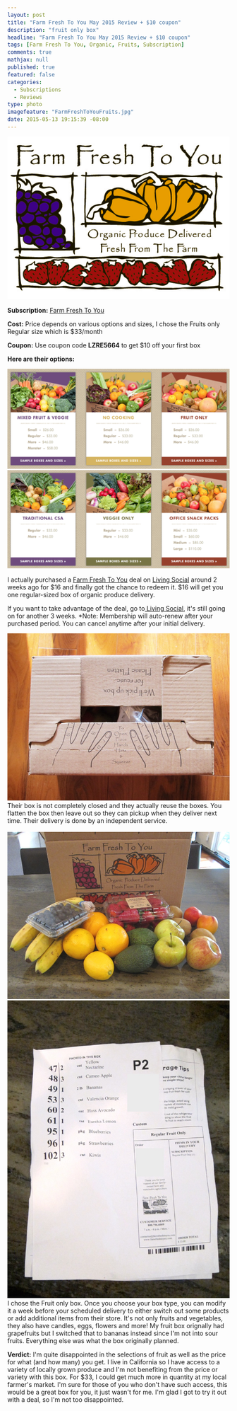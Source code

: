 ```yaml
---
layout: post
title: "Farm Fresh To You May 2015 Review + $10 coupon"
description: "fruit only box"
headline: "Farm Fresh To You May 2015 Review + $10 coupon"
tags: [Farm Fresh To You, Organic, Fruits, Subscription]
comments: true
mathjax: null
published: true
featured: false
categories: 
  - Subscriptions
  - Reviews
type: photo
imagefeature: "FarmFreshToYouFruits.jpg"
date: 2015-05-13 19:15:39 -08:00
---
```

![Farm Fresh To You Logo](/images/FarmFreshToYouLogo.jpg)
<p><b>Subscription:</b> <a href="https://www.farmfreshtoyou.com">Farm Fresh To You</a></p>
<p><b>Cost:</b> Price depends on various options and sizes, I chose the Fruits only Regular size which is $33/month</p>
<p><b>Coupon:</b> Use coupon code <b>LZRE5664</b> to get $10 off your first box</p>

<b>Here are their options:</b>

![Farm Fresh To You Options](/images/FarmFreshToYouOptions.png)
![Farm Fresh To You Options2](/images/FarmFreshToYouOptions2.png)

<p>I actually purchased a <a href="https://www.farmfreshtoyou.com">Farm Fresh To You</a> deal on <a href="http://www.livingsocial.com/deals/1439040?rpi=191165374&rui=28043398"> Living Social</a> around 2 weeks ago for $16 and finally got the chance to redeem it. $16 will get you one regular-sized box of organic produce delivery.</p>

<p>If you want to take advantage of the deal, go to<a href="http://www.livingsocial.com/deals/1439040?rpi=191165374&rui=28043398"> Living Social</a>, it's still going on for another 3 weeks. *Note: Membership will auto-renew after your purchased period. You can cancel anytime after your initial delivery.</p>

![Farm Fresh To You Box2](/images/FarmFreshToYouBox2.jpg)
Their box is not completely closed and they actually reuse the boxes. You flatten the box then leave out so they can pickup when they deliver next time. 
Their delivery is done by an independent service.
<br>
<br>
![Farm Fresh To You Fruits](/images/FarmFreshToYouFruits.jpg)
![Farm Fresh To You Fruits List](/images/FarmFreshToYouFruitsList.jpg)
I chose the Fruit only box. Once you choose your box type, you can modify it a week before your scheduled delivery to either switch out some products or add additional items from their store. 
It's not only fruits and vegetables, they also have candles, eggs, flowers and more! My fruit box orignally had grapefruits but I switched that to bananas instead since I'm not into sour fruits. Everything else was what the box originally planned. 

<p><b>Verdict:</b> I'm quite disappointed in the selections of fruit as well as the price for what (and how many) you get. I live in California so I have access to a variety of locally grown produce and I'm not benefiting from the price or variety with this box. 
For $33, I could get much more in quantity at my local farmer's market. I'm sure for those of you who don't have such access, this would be a great box for you, it just wasn't for me. I'm glad I got to try it out with a deal, so I'm not too disappointed.</p>
